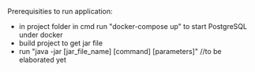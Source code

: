 Prerequisities to run application:

 - in project folder in cmd run "docker-compose up" to start PostgreSQL under docker
 - build project to get jar file
 - run "java -jar [jar_file_name] [command] [parameters]"  //to be elaborated yet